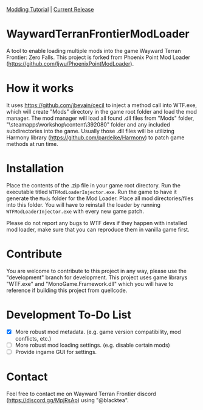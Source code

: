 [Modding Tutorial](https://github.com/BlackteaGit/WaywardTerranFrontierModLoader/wiki/A-Quick-Introduction-To-DLL-Modding) | [Current Release](https://github.com/BlackteaGit/WaywardTerranFrontierModLoader/releases)
# WaywardTerranFrontierModLoader

A tool to enable loading multiple mods into the game Wayward Terran Frontier: Zero Falls. This project is forked from Phoenix Point Mod Loader
(https://github.com/Ijwu/PhoenixPointModLoader).

# How it works

It uses https://github.com/jbevain/cecil to inject a method call into WTF.exe, which will create "Mods" directory in the game root folder and load the mod manager.
The mod manager will load all found .dll files from "Mods" folder, "\steamapps\workshop\content\392080" folder and any included subdirectories into the game. Usually those .dll files will be utilizing Harmony library (https://github.com/pardeike/Harmony) to patch game methods at run time.

# Installation

Place the contents of the .zip file in your game root directory. Run the executable titled `WTFModLoaderInjector.exe`.
Run the game to have it generate the `Mods` folder for the Mod Loader. Place all mod directories/files into this folder.
You will have to reinstall the loader by running `WTFModLoaderInjector.exe` with every new game patch.

Please do not report any bugs to WTF devs if they happen with installed mod loader, make sure that you can reproduce them in vanilla game first.

# Contribute

You are welcome to contribute to this project in any way, please use the "development" branch for development.
This project uses game librarys "WTF.exe" and "MonoGame.Framework.dll" which you will have to reference if building this project from quellcode.

# Development To-Do List

- [x] More robust mod metadata. (e.g. game version compatibility, mod conflicts, etc.)
- [ ] More robust mod loading settings. (e.g. disable certain mods)
- [ ] Provide ingame GUI for settings.

# Contact

 Feel free to contact me on Wayward Terran Frontier discord (https://discord.gg/MpjRsAp) using "@blacktea".
